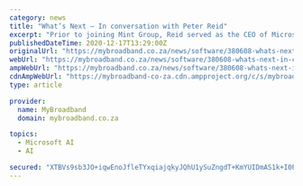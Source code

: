```yaml
---
category: news
title: "What’s Next – In conversation with Peter Reid"
excerpt: "Prior to joining Mint Group, Reid served as the CEO of Microsoft partner ... through the application of advanced Machine Learning, Cognitive Computing, and Artificial Intelligence techniques."
publishedDateTime: 2020-12-17T13:29:00Z
originalUrl: "https://mybroadband.co.za/news/software/380608-whats-next-in-conversation-with-peter-reid.html"
webUrl: "https://mybroadband.co.za/news/software/380608-whats-next-in-conversation-with-peter-reid.html"
ampWebUrl: "https://mybroadband.co.za/news/software/380608-whats-next-in-conversation-with-peter-reid.html/amp"
cdnAmpWebUrl: "https://mybroadband-co-za.cdn.ampproject.org/c/s/mybroadband.co.za/news/software/380608-whats-next-in-conversation-with-peter-reid.html/amp"
type: article

provider:
  name: MyBroadband
  domain: mybroadband.co.za

topics:
  - Microsoft AI
  - AI

secured: "XTBVs9sb3JO+iqwEnoJfleTYxqiajqkyJQhU1ySuZngdT+KmYUIDmAS1k+I0PEWpoHVfFWTAFCO2TWjokCtoL6suYnvRzZBBmWhQxGAT/BVnZDihHx0Gojb9xxtzHydvONhs6NoktthzIe//3Y5oDlw9VFxm98NWUQ814ssbEgzTVtOac4g6t7gjw4BY1J4jR8GIw9vBL4ofHlN1pOFR4/poXJ9XRPY3LQZLEF+5PMHKnEtYjBuBC3kjffG7vZ1qw+lY9OqzYK5QEu39ow6C9Y+YD4IWP6rnc0SE5fcAoVHWsoWJAo3lrSfVbKckDUD72gdaUYq6lL+YYCFoaOkjal68d1W/5Vw5PyzwpcDW6Ck=;gR3w4QhdXvipwdH1qDYSPg=="
---
```


